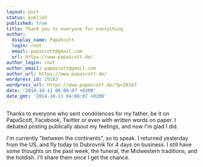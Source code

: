 ```yaml
---
layout: post
status: publish
published: true
title: Thank you to everyone for everything
author:
  display_name: PapaScott
  login: root
  email: papascott@gmail.com
  url: https://www.papascott.de/
author_login: root
author_email: papascott@gmail.com
author_url: https://www.papascott.de/
wordpress_id: 20183
wordpress_url: https://www.papascott.de/?p=20183
date: '2014-10-11 06:08:07 +0200'
date_gmt: '2014-10-11 04:08:07 +0200'
---
```

<p>Thanks to everyone who sent condolences for my father, be it on PapaScott, Facebook, Twitter or even with written words on paper. I debated posting publically about my feelings, and now I'm glad I did.</p>
<p>I'm currently "between the continents", so to speak. I returned yesterday from the US, and fly today to Dubrovnik for 4 days on business. I still have some thoughts on the past week, the funeral, the Midwestern traditions, and the hotdish. I'll share them once I get the chance.</p>
